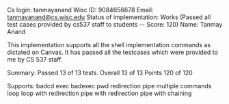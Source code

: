 Cs login: tanmayanand
Wisc ID: 9084656678
Email: tanmayanand@cs.wisc.edu 
Status of implementation: Works (Passed all test cases provided by cs537 staff to students -- Score: 120)
Name: Tanmay Anand

This implementation supports all the shell implementation commands as dictated on Canvas. It has passed all the testcases
which were provided to me by CS 537 staff. 

Summary:
Passed 13 of 13 tests.
Overall 13 of 13
Points 120 of 120

Supports:
badcd
exec
badexec
pwd
redirection
pipe
multiple commands
loop
loop with redirection
pipe with redirection
pipe with chaining